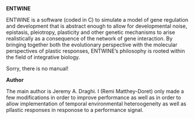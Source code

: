 **ENTWINE**

ENTWINE is a software (coded in C) to simulate a model of gene regulation and development that is abstract enough to allow for developmental noise, epistasis, pleiotropy, plasticity and other genetic mechanisms to arise realistically as a consequence of the network of gene interaction. By bringing together both the evolutionary perspective with the molecular perspectives of plastic responses, ENTWINE’s philosophy is rooted within the field of integrative biology.

Sorry, there is no manual!

**Author**

The main author is Jeremy A. Draghi. I (Remi Matthey-Doret) only made a few modifications in order to improve performance as well as in order to allow implementation of temporal environmental heteroogeneity as well as pllastic responses in responose to a performance signal.

